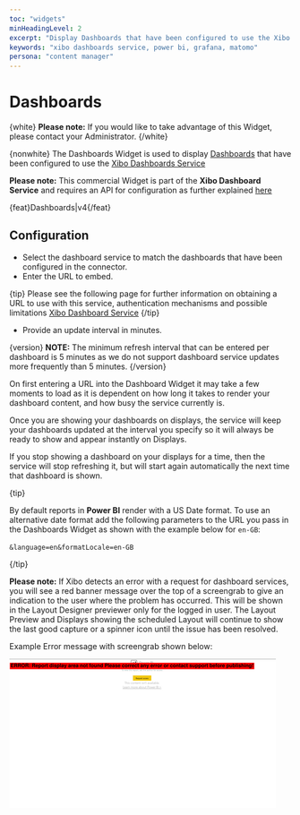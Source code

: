 ```yaml
---
toc: "widgets"
minHeadingLevel: 2
excerpt: "Display Dashboards that have been configured to use the Xibo Dashboards Service"
keywords: "xibo dashboards service, power bi, grafana, matomo"
persona: "content manager"
---
```


# Dashboards

{white}
**Please note:** If you would like to take advantage of this Widget, please contact your Administrator.
{/white}

{nonwhite}
The Dashboards Widget is used to display [Dashboards](media_dashboard_service.html) that have been configured to use the [Xibo Dashboards Service](/docs/setup/xibo-dashboard-service)

**Please note:** This commercial Widget is part of the **Xibo Dashboard Service** and requires an API for configuration as further explained [here](/pricing#dashboards)

{feat}Dashboards|v4{/feat}

## Configuration

- Select the dashboard service to match the dashboards that have been configured in the connector.
- Enter the URL to embed.

{tip}
Please see the following page for further information on obtaining a URL to use with this service, authentication mechanisms and possible limitations [Xibo Dashboard Service](/docs/setup/xibo-dashboard-service)
{/tip}

- Provide an update interval in minutes.

{version}
**NOTE:** The minimum refresh interval that can be entered per dashboard is 5 minutes as we do not support dashboard service updates more frequently than 5 minutes.
{/version}

On first entering a URL into the Dashboard Widget it may take a few moments to load as it is dependent on how long it takes to render your dashboard content, and how busy the service currently is.

Once you are showing your dashboards on displays, the service will keep your dashboards updated at the interval you specify so it will always be ready to show and appear instantly on Displays.

If you stop showing a dashboard on your displays for a time, then the service will stop refreshing it, but will start again automatically the next time that dashboard is shown.


{tip}

By default reports in **Power BI** render with a US Date format. To use an alternative date format add the following parameters to the URL you pass in the Dashboards Widget as shown with the example below for `en-GB`:

`&language=en&formatLocale=en-GB`

{/tip}

**Please note:** If Xibo detects an error with a request for dashboard services, you will see a red banner message over the top of a screengrab to give an indication to the user where the problem has occurred. This will be shown in the Layout Designer previewer only for the logged in user. The Layout Preview and Displays showing the scheduled Layout will continue to show the last good capture or a spinner icon until the issue has been resolved.

Example Error message with screengrab shown below:

![Example Error Message](img/v4_media_modules_dashboard_error.png)



